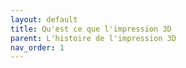 ```yaml
---
layout: default
title: Qu'est ce que l'impression 3D
parent: L'histoire de l'impression 3D
nav_order: 1
---
```


